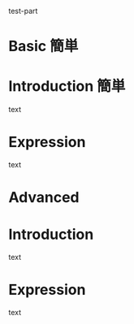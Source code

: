 test-part

# Basic 簡単 # 

# Introduction 簡単

text

# Expression

text

# Advanced #

# Introduction

text

# Expression

text
